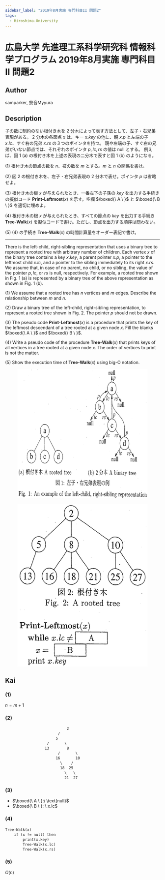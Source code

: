 ```yaml
---
sidebar_label: "2019年8月実施 専門科目II 問題2"
tags:
  - Hiroshima-University
---
```

# 広島大学 先進理工系科学研究科 情報科学プログラム 2019年8月実施 専門科目II 問題2


## **Author**
samparker, 祭音Myyura

## **Description**
子の数に制約のない根付き木を $2$ 分木によって表す方法として、左子・右兄弟表現がある。
2 分木の各節点 $x$ は、キー $x.key$ の他に、親 $x.p$ と左端の子 $x.lc$、すぐ右の兄弟 $x.rs$ の３つのポインタを持つ。
親や左端の子、すぐ右の兄弟がいない節点では、それぞれのポインタ $p, lc, rs$ の値は $\text{null}$ とする。
例えば、図 1 (a) の根付き木を上述の表現の二分木で表すと図 1 (b) のようになる。

(1) 根付き木の節点の数を $n$、枝の数を $m$ とする。$m$ と $n$ の関係を書け。

(2) 図 2 の根付き木を、左子・右兄弟表現の 2 分木で表せ。ポインタ $p$ は省略せよ。

(3) 根付き木の根 $x$ が与えられたとき、一番左下の子孫の $key$ を出力する手続きの擬似コード **Print-Leftmost**($x$) を示す。空欄 $\boxed{\ A  \ }$ と $\boxed{\ B \ }$ を適切に埋めよ。

(4) 根付き木の根 $x$ が与えられたとき、すべての節点の $key$ を出力する手続き **Tree-Walk**($x$) を擬似コードで書け。ただし、節点を出力する順序は問わない。

(5) (4) の手続き **Tree-Walk**($x$) の時間計算量をオーダー表記で書け。

---

There is the left-child, right-sibling representation that uses a binary tree to represent a rooted tree with arbitrary number of children. Each vertex $x$ of the binary tree contains a key $x.key$, a parent pointer $x.p$, a pointer to the leftmost child $x.lc$, and a pointer to the sibling immediately to its right $x.rs$.
We assume that, in case of no parent, no child, or no sibling, the value of the pointer $p, lc,$ or $rs$ is null, respectively.
For example, a rooted tree shown in Fig. 1 (a) is represented by a binary tree of the above representation as shown in Fig. 1 (b).

(1) We assume that a rooted tree has $n$ vertices and $m$ edges. Describe the relationship between $m$ and $n$.

(2) Draw a binary tree of the left-child, right-sibling representation, to represent a rooted tree shown in Fig. 2. The pointer $p$ should not be drawn.

(3) The pseudo code **Print-Leftmost**($x$) is a procedure that prints the key of the leftmost descendant of a tree rooted at a given node $x$. Fill the blanks $\boxed{\ A  \ }$ and $\boxed{\ B  \ }$.

(4) Write a pseudo code of the procedure **Tree-Walk**($x$) that prints keys of all vertices in a tree rooted at a given node $x$. The order of vertices to print is not the matter.

(5) Show the execution time of **Tree-Walk**($x$) using big-O notation.

<figure style="text-aligned:center;">
  <img src="https://raw.githubusercontent.com/Myyura/the_kai_project_assets/main/kakomonn/hiroshima_university/ASE/is_201908_senmon_II_2_p1.png" width="602" height="420" alt=""/>
</figure>

<figure style="text-aligned:center;">
  <img src="https://raw.githubusercontent.com/Myyura/the_kai_project_assets/main/kakomonn/hiroshima_university/ASE/is_201908_senmon_II_2_p2.png" width="455" height="530" alt=""/>
</figure>

## **Kai**
### (1)
$n = m + 1$

### (2)

```text
                            2
                        /
                       5
                   /       \
                  13        8
                        /       \
                       16       10
                         \    /
                         18  25
                           \   \
                           21  27
```

### (3)

- $\boxed{\ A \ }:\ \text{null}$
- $\boxed{\ B \ }: \ x.lc$

### (4)

```text
Tree-Walk(x)
    if (x != null) then
        print(x.key)
        Tree-Walk(x.lc)
        Tree-Walk(x.rs)
```

### (5)
$O(n)$
